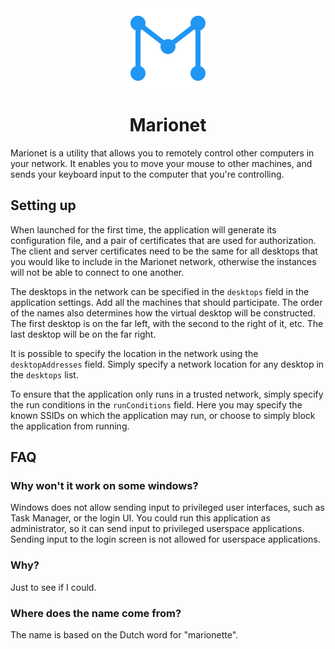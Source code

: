 <div align="center">
    <img width="128" height="128" src="art/logo.png">
    <h1>Marionet</h1>
</div>

Marionet is a utility that allows you to remotely control other computers in your network. It enables you to move your mouse to other machines, and sends your keyboard input to the computer that you're controlling.

## Setting up

When launched for the first time, the application will generate its configuration file, and a pair of certificates that are used for authorization. The client and server certificates need to be the same for all desktops that you would like to include in the Marionet network, otherwise the instances will not be able to connect to one another.

The desktops in the network can be specified in the `desktops` field in the application settings. Add all the machines that should participate. The order of the names also determines how the virtual desktop will be constructed. The first desktop is on the far left, with the second to the right of it, etc. The last desktop will be on the far right.

It is possible to specify the location in the network using the `desktopAddresses` field. Simply specify a network location for any desktop in the `desktops` list.

To ensure that the application only runs in a trusted network, simply specify the run conditions in the `runConditions` field. Here you may specify the known SSIDs on which the application may run, or choose to simply block the application from running.

## FAQ

### Why won't it work on some windows?

Windows does not allow sending input to privileged user interfaces, such as Task Manager, or the login UI. You could run this application as administrator, so it can send input to privileged userspace applications. Sending input to the login screen is not allowed for userspace applications.

### Why?

Just to see if I could.

### Where does the name come from?

The name is based on the Dutch word for "marionette".
